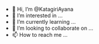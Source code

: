 - 👋 Hi, I’m @KatagiriAyana
- 👀 I’m interested in ...
- 🌱 I’m currently learning ...
- 💞️ I’m looking to collaborate on ...
- 📫 How to reach me ...

<!---
KatagiriAyana/KatagiriAyana is a ✨ special ✨ repository because its `README.md` (this file) appears on your GitHub profile.
You can click the Preview link to take a look at your changes.
--->
